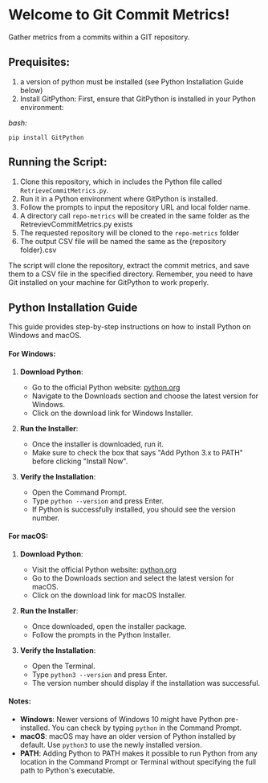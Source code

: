 # Welcome to Git Commit Metrics!

Gather metrics from a commits within a GIT repository.

## Prequisites:
1. a version of python must be installed (see Python Installation Guide below)
2. Install GitPython: First, ensure that GitPython is installed in your Python environment:

*bash:*

    pip install GitPython

## Running the Script:
    
  1. Clone this repository, which in includes the Python file called `RetrieveCommitMetrics.py`.
  2. Run it in a Python environment where GitPython is installed.
  3. Follow the prompts to input the repository URL and local folder name.
  4. A directory call `repo-metrics` will be created in the same folder as the RetrevievCommitMetrics.py exists
  5. The requested repository will be cloned to the `repo-metrics` folder
  6. The output CSV file will be named the same as the {repository folder}.csv
  
The script will clone the repository, extract the commit metrics, and save them to a CSV file in the specified directory. Remember, you need to have Git installed on your machine for GitPython to work properly.


## Python Installation Guide

This guide provides step-by-step instructions on how to install Python on Windows and macOS.

#### For Windows:

1.  **Download Python**:
    
    -   Go to the official Python website: [python.org](https://www.python.org/)
    -   Navigate to the Downloads section and choose the latest version for Windows.
    -   Click on the download link for Windows Installer.
2.  **Run the Installer**:
    
    -   Once the installer is downloaded, run it.
    -   Make sure to check the box that says "Add Python 3.x to PATH" before clicking "Install Now".
3.  **Verify the Installation**:
    
    -   Open the Command Prompt.
    -   Type `python --version` and press Enter.
    -   If Python is successfully installed, you should see the version number.

#### For macOS:

1.  **Download Python**:
    
    -   Visit the official Python website: [python.org](https://www.python.org/)
    -   Go to the Downloads section and select the latest version for macOS.
    -   Click on the download link for macOS Installer.
2.  **Run the Installer**:
    
    -   Once downloaded, open the installer package.
    -   Follow the prompts in the Python Installer.
3.  **Verify the Installation**:
    
    -   Open the Terminal.
    -   Type `python3 --version` and press Enter.
    -   The version number should display if the installation was successful.

#### Notes:

-   **Windows**: Newer versions of Windows 10 might have Python pre-installed. You can check by typing `python` in the Command Prompt.
-   **macOS**: macOS may have an older version of Python installed by default. Use `python3` to use the newly installed version.
-   **PATH**: Adding Python to PATH makes it possible to run Python from any location in the Command Prompt or Terminal without specifying the full path to Python's executable.

